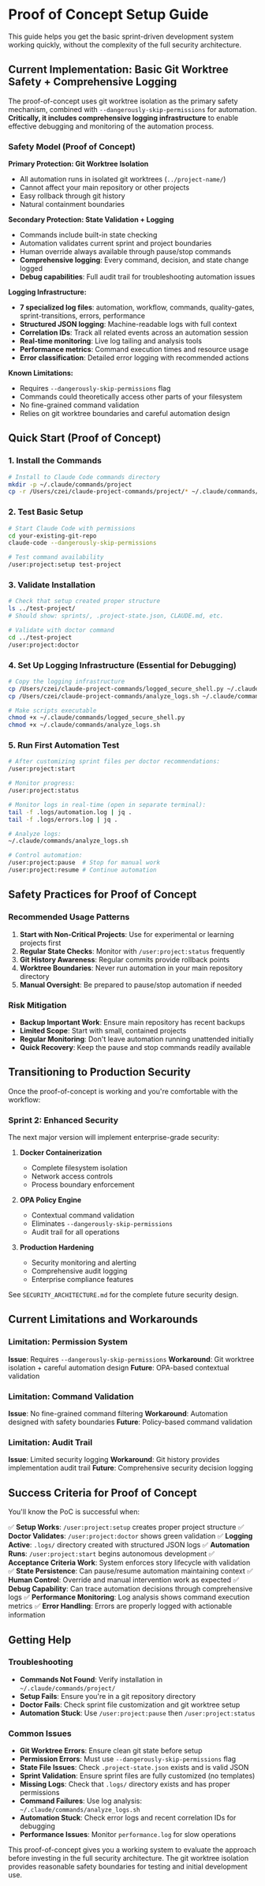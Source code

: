 # Proof of Concept Setup Guide

This guide helps you get the basic sprint-driven development system working quickly, without the complexity of the full security architecture.

## Current Implementation: Basic Git Worktree Safety + Comprehensive Logging

The proof-of-concept uses git worktree isolation as the primary safety mechanism, combined with `--dangerously-skip-permissions` for automation. **Critically, it includes comprehensive logging infrastructure** to enable effective debugging and monitoring of the automation process.

### Safety Model (Proof of Concept)

**Primary Protection: Git Worktree Isolation**
- All automation runs in isolated git worktrees (`../project-name/`)
- Cannot affect your main repository or other projects
- Easy rollback through git history
- Natural containment boundaries

**Secondary Protection: State Validation + Logging**
- Commands include built-in state checking
- Automation validates current sprint and project boundaries
- Human override always available through pause/stop commands
- **Comprehensive logging**: Every command, decision, and state change logged
- **Debug capabilities**: Full audit trail for troubleshooting automation issues

**Logging Infrastructure:**
- **7 specialized log files**: automation, workflow, commands, quality-gates, sprint-transitions, errors, performance
- **Structured JSON logging**: Machine-readable logs with full context
- **Correlation IDs**: Track all related events across an automation session
- **Real-time monitoring**: Live log tailing and analysis tools
- **Performance metrics**: Command execution times and resource usage
- **Error classification**: Detailed error logging with recommended actions

**Known Limitations:**
- Requires `--dangerously-skip-permissions` flag
- Commands could theoretically access other parts of your filesystem
- No fine-grained command validation
- Relies on git worktree boundaries and careful automation design

## Quick Start (Proof of Concept)

### 1. Install the Commands
```bash
# Install to Claude Code commands directory
mkdir -p ~/.claude/commands/project
cp -r /Users/czei/claude-project-commands/project/* ~/.claude/commands/project/
```

### 2. Test Basic Setup
```bash
# Start Claude Code with permissions
cd your-existing-git-repo
claude-code --dangerously-skip-permissions

# Test command availability
/user:project:setup test-project
```

### 3. Validate Installation
```bash
# Check that setup created proper structure
ls ../test-project/
# Should show: sprints/, .project-state.json, CLAUDE.md, etc.

# Validate with doctor command
cd ../test-project
/user:project:doctor
```

### 4. Set Up Logging Infrastructure (Essential for Debugging)
```bash
# Copy the logging infrastructure
cp /Users/czei/claude-project-commands/logged_secure_shell.py ~/.claude/commands/
cp /Users/czei/claude-project-commands/analyze_logs.sh ~/.claude/commands/

# Make scripts executable
chmod +x ~/.claude/commands/logged_secure_shell.py
chmod +x ~/.claude/commands/analyze_logs.sh
```

### 5. Run First Automation Test
```bash
# After customizing sprint files per doctor recommendations:
/user:project:start

# Monitor progress:
/user:project:status

# Monitor logs in real-time (open in separate terminal):
tail -f .logs/automation.log | jq .
tail -f .logs/errors.log | jq .

# Analyze logs:
~/.claude/commands/analyze_logs.sh

# Control automation:
/user:project:pause  # Stop for manual work
/user:project:resume # Continue automation
```

## Safety Practices for Proof of Concept

### Recommended Usage Patterns
1. **Start with Non-Critical Projects**: Use for experimental or learning projects first
2. **Regular State Checks**: Monitor with `/user:project:status` frequently
3. **Git History Awareness**: Regular commits provide rollback points
4. **Worktree Boundaries**: Never run automation in your main repository directory
5. **Manual Oversight**: Be prepared to pause/stop automation if needed

### Risk Mitigation
- **Backup Important Work**: Ensure main repository has recent backups
- **Limited Scope**: Start with small, contained projects
- **Regular Monitoring**: Don't leave automation running unattended initially
- **Quick Recovery**: Keep the pause and stop commands readily available

## Transitioning to Production Security

Once the proof-of-concept is working and you're comfortable with the workflow:

### Sprint 2: Enhanced Security
The next major version will implement enterprise-grade security:

1. **Docker Containerization**
   - Complete filesystem isolation
   - Network access controls
   - Process boundary enforcement

2. **OPA Policy Engine** 
   - Contextual command validation
   - Eliminates `--dangerously-skip-permissions`
   - Audit trail for all operations

3. **Production Hardening**
   - Security monitoring and alerting
   - Comprehensive audit logging
   - Enterprise compliance features

See `SECURITY_ARCHITECTURE.md` for the complete future security design.

## Current Limitations and Workarounds

### Limitation: Permission System
**Issue**: Requires `--dangerously-skip-permissions` 
**Workaround**: Git worktree isolation + careful automation design
**Future**: OPA-based contextual validation

### Limitation: Command Validation
**Issue**: No fine-grained command filtering
**Workaround**: Automation designed with safety boundaries
**Future**: Policy-based command validation

### Limitation: Audit Trail
**Issue**: Limited security logging
**Workaround**: Git history provides implementation audit trail
**Future**: Comprehensive security decision logging

## Success Criteria for Proof of Concept

You'll know the PoC is successful when:

✅ **Setup Works**: `/user:project:setup` creates proper project structure
✅ **Doctor Validates**: `/user:project:doctor` shows green validation
✅ **Logging Active**: `.logs/` directory created with structured JSON logs
✅ **Automation Runs**: `/user:project:start` begins autonomous development
✅ **Acceptance Criteria Work**: System enforces story lifecycle with validation
✅ **State Persistence**: Can pause/resume automation maintaining context
✅ **Human Control**: Override and manual intervention work as expected
✅ **Debug Capability**: Can trace automation decisions through comprehensive logs
✅ **Performance Monitoring**: Log analysis shows command execution metrics
✅ **Error Handling**: Errors are properly logged with actionable information

## Getting Help

### Troubleshooting
- **Commands Not Found**: Verify installation in `~/.claude/commands/project/`
- **Setup Fails**: Ensure you're in a git repository directory
- **Doctor Fails**: Check sprint file customization and git worktree setup
- **Automation Stuck**: Use `/user:project:pause` then `/user:project:status`

### Common Issues
- **Git Worktree Errors**: Ensure clean git state before setup
- **Permission Errors**: Must use `--dangerously-skip-permissions` flag
- **State File Issues**: Check `.project-state.json` exists and is valid JSON
- **Sprint Validation**: Ensure sprint files are fully customized (no templates)
- **Missing Logs**: Check that `.logs/` directory exists and has proper permissions
- **Command Failures**: Use log analysis: `~/.claude/commands/analyze_logs.sh`
- **Automation Stuck**: Check error logs and recent correlation IDs for debugging
- **Performance Issues**: Monitor `performance.log` for slow operations

This proof-of-concept gives you a working system to evaluate the approach before investing in the full security architecture. The git worktree isolation provides reasonable safety boundaries for testing and initial development use.
